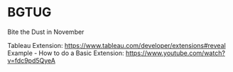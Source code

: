 # BGTUG
Bite the Dust in November


Tableau Extension: https://www.tableau.com/developer/extensions#reveal
Example - How to do a Basic Extension: https://www.youtube.com/watch?v=fdc9pd5QyeA
